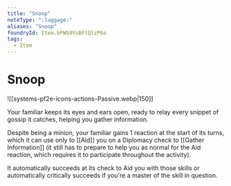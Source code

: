 ```yaml
---
title: "Snoop"
noteType: ":luggage:"
aliases: "Snoop"
foundryId: Item.bPW59VsBFtQlzP6o
tags:
  - Item
---
```


# Snoop
![[systems-pf2e-icons-actions-Passive.webp|150]]

Your familiar keeps its eyes and ears open, ready to relay every snippet of gossip it catches, helping you gather information.

Despite being a minion, your familiar gains 1 reaction at the start of its turns, which it can use only to [[Aid]] you on a Diplomacy check to [[Gather Information]] (it still has to prepare to help you as normal for the Aid reaction, which requires it to participate throughout the activity).

It automatically succeeds at its check to Aid you with those skills or automatically critically succeeds if you're a master of the skill in question.
